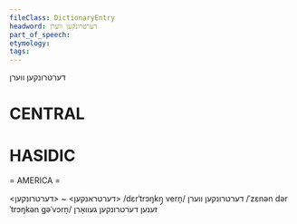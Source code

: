 ```yaml
---
fileClass: DictionaryEntry
headword: דערטרונקען ווערן
part_of_speech: 
etymology: 
tags: 
---
```

דערטרונקען ווערן

CENTRAL
========

HASIDIC
=======
= AMERICA = 

<דערטראנקען> ~ <דערטרונקען>
/dɛrˈtrɔŋkŋ̩ vern̩/ דערטרונקען ווערן
/ˈzɛnən dərˈtrɔŋkən gəˈvɔrn̩/ זענען דערטרונקען געוואָרן